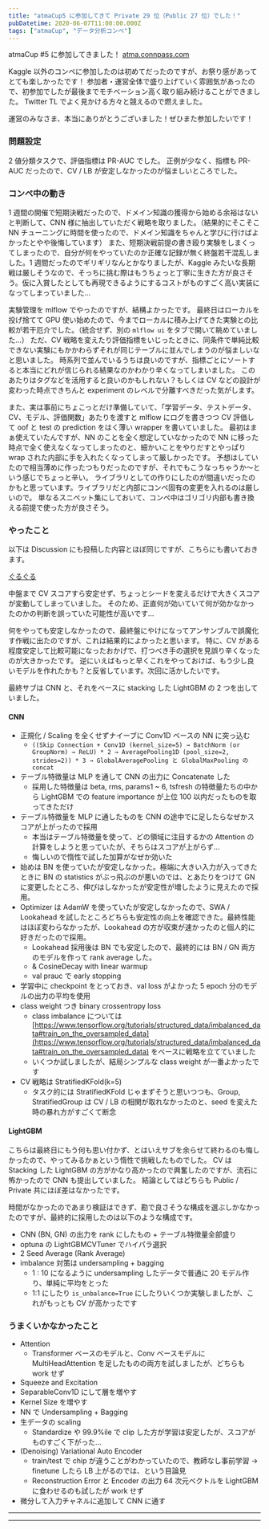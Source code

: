 ```yaml
---
title: "atmaCup5 に参加してきて Private 29 位（Public 27 位）でした！"
pubDatetime: 2020-06-07T11:00:00.000Z
tags: ["atmaCup", "データ分析コンペ"]
---
```


atmaCup #5 に参加してきました！
[atma.connpass.com](https://atma.connpass.com/event/175139/)

Kaggle 以外のコンペに参加したのは初めてだったのですが、お祭り感があってとても楽しかったです！
参加者・運営全体で盛り上げていく雰囲気があったので、初参加でしたが最後までモチベーション高く取り組み続けることができました。
Twitter TL でよく見かける方々と競えるので燃えました。

運営のみなさま、本当にありがとうございました！ぜひまた参加したいです！

### 問題設定

2 値分類タスクで、評価指標は PR-AUC でした。
正例が少なく、指標も PR-AUC だったので、CV / LB が安定しなかったのが悩ましいところでした。

### コンペ中の動き

1 週間の開催で短期決戦だったので、ドメイン知識の獲得から始める余裕はないと判断して、CNN 様に抽出していただく戦略を取りました。（結果的にそこそこ NN チューニングに時間を使ったので、ドメイン知識をちゃんと学びに行けばよかったとやや後悔しています）
また、短期決戦前提の書き殴り実験をしまくってしまったので、自分が何をやっていたのか正確な記録が無く終盤若干混乱しました。1 週間だったのでギリギリなんとかなりましたが、Kaggle みたいな長期戦は厳しそうなので、そっちに挑む際はもうちょっと丁寧に生きた方が良さそう。仮に入賞したとしても再現できるようにするコストがものすごく高い実装になってしまっていました...

実験管理を mlflow でやったのですが、結構よかったです。
最終日はローカルを投げ捨てて GPU 使い始めたので、今までローカルに積み上げてきた実験との比較が若干厄介でした。（統合せず、別の `mlflow ui` をタブで開いて眺めていました...）
ただ、CV 戦略を変えたり評価指標をいじったときに、同条件で単純比較できない実験にもかかわらずそれが同じテーブルに並んでしまうのが悩ましいなと思いました。
時系列で並んでいるうちは良いのですが、指標ごとにソートすると本当にどれが信じられる結果なのかわかり辛くなってしまいました。
このあたりはタグなどを活用すると良いのかもしれない？もしくは CV などの設計が変わった時点できちんと experiment のレベルで分離すべきだった気がします。

また、実は事前にちょこっとだけ準備していて、「学習データ、テストデータ、CV、モデル、評価関数」あたりを渡すと mlflow にログを書きつつ CV 評価して oof と test の prediction をはく薄い wrapper を書いていました。
最初はまぁ使えていたんですが、NN のことを全く想定していなかったので NN に移った時点で全く使えなくなってしまったのと、細かいことをやりだすとやっぱり wrap された内部に手を入れたくなってしまって厳しかったです。
予想はしていたので相当薄めに作ったつもりだったのですが、それでもこうなっちゃうか〜という感じでちょっと辛い。
ライブラリとしての作りにしたのが間違いだったのかもと思っています。ライブラリだと内部にコンペ固有の変更を入れるのは厳しいので。
単なるスニペット集にしておいて、コンペ中はゴリゴリ内部も書き換える前提で使った方が良さそう。

### やったこと

以下は Discussion にも投稿した内容とほぼ同じですが、こちらにも書いておきます。

[ぐるぐる](https://guruguru.ml/competitions/10/discussions/34d99be1-ab52-4868-a46c-45a24fac8308/)

中盤まで CV スコアすら安定せず、ちょっとシードを変えるだけで大きくスコアが変動してしまっていました。
そのため、正直何が効いていて何が効かなかったのかの判断を誤っていた可能性が高いです...

何をやっても安定しなかったので、最終盤にやけになってアンサンブルで誤魔化す作戦に出たのですが、これは結果的によかったと思います。
特に、CV がある程度安定して比較可能になったおかげで、打つべき手の選択を見誤り辛くなったのが大きかったです。
逆にいえばもっと早くこれをやっておけば、もう少し良いモデルを作れたかも？と反省しています。次回に活かしたいです。

最終サブは CNN と、それをベースに stacking した LightGBM の 2 つを出していました。

#### CNN

- 正規化 / Scaling を全くせずナイーブに Conv1D ベースの NN に突っ込む
  - `((Skip Connection + Conv1D (kernel_size=5) → BatchNorm (or GroupNorm) → ReLU) * 2 → AveragePooling1D (pool_size=2, strides=2)) * 3 → GlobalAveragePooling と GlobalMaxPooling の concat`
- テーブル特徴量は MLP を通して CNN の出力に Concatenate した
  - 採用した特徴量は beta, rms, params1 ~ 6, tsfresh の特徴量たちの中から LightGBM での feature importance が上位 100 以内だったものを取ってきただけ
- テーブル特徴量を MLP に通したものを CNN の途中でに足したらなぜかスコアが上がったので採用
  - 本当はテーブル特徴量を使って、どの領域に注目するかの Attention の計算をしようと思っていたが、そちらはスコアが上がらず...
  - 悔しいので惰性で試した加算がなぜか効いた
- 始めは BN を使っていたが安定しなかった。極端に大きい入力が入ってきたときに BN の statistics がぶっ飛ぶのが悪いのでは、とあたりをつけて GN に変更したところ、伸びはしなかったが安定性が増したように見えたので採用。
- Optimizer は AdamW を使っていたが安定しなかったので、SWA / Lookahead を試したところどちらも安定性の向上を確認できた。最終性能はほぼ変わらなかったが、Lookahead の方が収束が速かったのと個人的に好きだったので採用。
  - Lookahead 採用後は BN でも安定したので、最終的には BN / GN 両方のモデルを作って rank average した。
  - & CosineDecay with linear warmup
  - val prauc で early stopping
- 学習中に checkpoint をとっておき、val loss がよかった 5 epoch 分のモデルの出力の平均を使用
- class weight つき binary crossentropy loss
  - class imbalance については [https://www.tensorflow.org/tutorials/structured_data/imbalanced_data#train_on_the_oversampled_data](https://www.tensorflow.org/tutorials/structured_data/imbalanced_data#train_on_the_oversampled_data) をベースに戦略を立てていました
  - いくつか試しましたが、結局シンプルな class weight が一番よかったです
- CV 戦略は StratifiedKFold(k=5)
  - タスク的には StratifiedKFold じゃまずそうと思いつつも、Group, StratifiedGroup は CV / LB の相関が取れなかったのと、seed を変えた時の暴れ方がすごくて断念

#### LightGBM

こちらは最終日にもう何も思い付かず、とはいえサブを余らせて終わるのも悔しかったので、やってみるかぁという惰性で挑戦したものでした。
CV は Stacking した LightGBM の方がかなり高かったので興奮したのですが、流石に怖かったので CNN も提出していました。
結論としてはどちらも Public / Private 共にほぼ差はなかったです。

時間がなかったのであまり検証はできず、勘で良さそうな構成を選ぶしかなかったのですが、最終的に採用したのは以下のような構成です。

- CNN (BN, GN) の出力を rank にしたもの + テーブル特徴量全部盛り
- optuna の LightGBMCVTuner でハイパラ選択
- 2 Seed Average (Rank Average)
- imbalance 対策は undersampling + bagging
  - 1 : 10 になるように undersampling したデータで普通に 20 モデル作り、単純に平均をとった
  - 1:1 にしたり `is_unbalance=True` にしたりいくつか実験しましたが、これがもっとも CV が高かったです

### うまくいかなかったこと

- Attention
  - Transformer ベースのモデルと、Conv ベースモデルに MultiHeadAttention を足したものの両方を試しましたが、どちらも work せず
- Squeeze and Excitation
- SeparableConv1D にして層を増やす
- Kernel Size を増やす
- NN で Undersampling + Bagging
- 生データの scaling
  - Standardize や 99.9%ile で clip した方が学習は安定したが、スコアがものすごく下がった...
- (Denoising) Variational Auto Encoder
  - train/test で chip が違うことがわかっていたので、教師なし事前学習 → finetune したら LB 上がるのでは、という目論見
  - Reconstruction Error と Encoder の出力 64 次元ベクトルを LightGBM に食わせるのも試したが work せず
- 微分して入力チャネルに追加して CNN に通す

---

---
